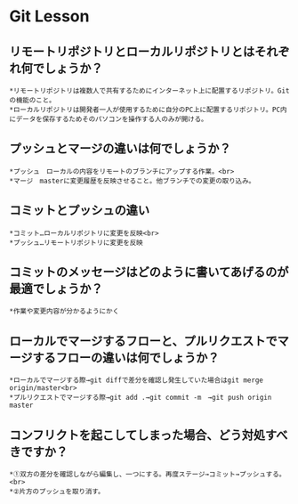 # Git Lesson

## リモートリポジトリとローカルリポジトリとはそれぞれ何でしょうか？
    *リモートリポジトリは複数人で共有するためにインターネット上に配置するリポジトリ。Gitの機能のこと。
    *ローカルリポジトリは開発者一人が使用するために自分のPC上に配置するリポジトリ。PC内にデータを保存するためそのパソコンを操作する人のみが開ける。


## プッシュとマージの違いは何でしょうか？
    *プッシュ　ローカルの内容をリモートのブランチにアップする作業。<br>
    *マージ　masterに変更履歴を反映させること。他ブランチでの変更の取り込み。


## コミットとプッシュの違い
    *コミット…ローカルリポジトリに変更を反映<br>
    *プッシュ…リモートリポジトリに変更を反映


## コミットのメッセージはどのように書いてあげるのが最適でしょうか？
    *作業や変更内容が分かるようにかく


## ローカルでマージするフローと、プルリクエストでマージするフローの違いは何でしょうか？
    *ローカルでマージする際→git diffで差分を確認し発生していた場合はgit merge origin/master<br>
    *プルリクエストでマージする際→git add .→git commit -m　→git push origin master


## コンフリクトを起こしてしまった場合、どう対処すべきですか？
    *①双方の差分を確認しながら編集し、一つにする。再度ステージ→コミット→プッシュする。<br>
    *②片方のプッシュを取り消す。

